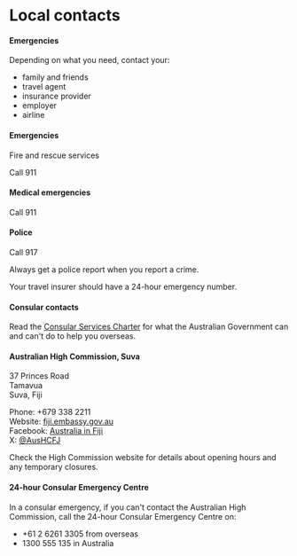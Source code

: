 # Local contacts

#### Emergencies

Depending on what you need, contact your:

* family and friends
* travel agent
* insurance provider
* employer
* airline

#### Emergencies

Fire and rescue services

Call 911

#### Medical emergencies

Call 911

#### Police

Call 917

Always get a police report when you report a crime.

Your travel insurer should have a 24-hour emergency number.

#### Consular contacts

Read the [Consular Services Charter](/consular-services/consular-services-charter "Consular Services Charter") for what the Australian Government can and can't do to help you overseas.

#### Australian High Commission, Suva

37 Princes Road  
Tamavua  
Suva, Fiji

Phone: +679 338 2211  
Website: [fiji.embassy.gov.au](https://fiji.embassy.gov.au/)  
Facebook: [Australia in Fiji](https://www.facebook.com/australiainfiji)  
X: [@AusHCFJ](https://twitter.com/AusHCFJ)

Check the High Commission website for details about opening hours and any temporary closures.

#### 24-hour Consular Emergency Centre

In a consular emergency, if you can't contact the Australian High Commission, call the 24-hour Consular Emergency Centre on:

* +61 2 6261 3305 from overseas
* 1300 555 135 in Australia